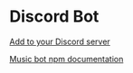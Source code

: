 # Discord Bot



[Add to your Discord server][0]

[Music bot npm documentation][1]

[0]: https://discord.com/api/oauth2/authorize?client_id=853751983683928114&permissions=0&scope=bot
[1]: https://www.npmjs.com/package/discord-music-player
